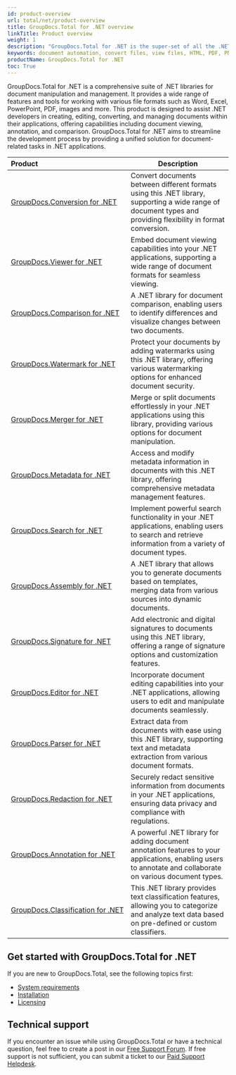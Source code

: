 ```yaml
---
id: product-overview
url: total/net/product-overview
title: GroupDocs.Total for .NET overview
linkTitle: Product overview
weight: 1
description: "GroupDocs.Total for .NET is the super-set of all the .NET on-premise APIs offered by GroupDocs. We compile it on a monthly basis to ensure that it contains the most up to date versions of each of our .NET document manipulation APIs."
keywords: document automation, convert files, view files, HTML, PDF, PNG, JPEG
productName: GroupDocs.Total for .NET
toc: True
---
```


GroupDocs.Total for .NET is a comprehensive suite of .NET libraries for document manipulation and management. It provides a wide range of features and tools for working with various file formats such as Word, Excel, PowerPoint, PDF, images and more. This product is designed to assist .NET developers in creating, editing, converting, and managing documents within their applications, offering capabilities including document viewing, annotation, and comparison. GroupDocs.Total for .NET aims to streamline the development process by providing a unified solution for document-related tasks in .NET applications.

| Product | Description |
|:--|---|
| [GroupDocs.Conversion&nbsp;for&nbsp;.NET](https://docs.groupdocs.com/conversion/net/) | Convert documents between different formats using this .NET library, supporting a wide range of document types and providing flexibility in format conversion. | 
| [GroupDocs.Viewer&nbsp;for&nbsp;.NET](https://docs.groupdocs.com/viewer/net/) | Embed document viewing capabilities into your .NET applications, supporting a wide range of document formats for seamless viewing. |
| [GroupDocs.Comparison&nbsp;for&nbsp;.NET](https://docs.groupdocs.com/comparison/net/) | A .NET library for document comparison, enabling users to identify differences and visualize changes between two documents. | 
| [GroupDocs.Watermark&nbsp;for&nbsp;.NET](https://docs.groupdocs.com/watermark/net/) | Protect your documents by adding watermarks using this .NET library, offering various watermarking options for enhanced document security. | 
| [GroupDocs.Merger&nbsp;for&nbsp;.NET](https://docs.groupdocs.com/merger/net/) | Merge or split documents effortlessly in your .NET applications using this library, providing various options for document manipulation. |
| [GroupDocs.Metadata&nbsp;for&nbsp;.NET](https://docs.groupdocs.com/metadata/net/) | Access and modify metadata information in documents with this .NET library, offering comprehensive metadata management features. | 
| [GroupDocs.Search&nbsp;for&nbsp;.NET](https://docs.groupdocs.com/search/net/) | Implement powerful search functionality in your .NET applications, enabling users to search and retrieve information from a variety of document types. | 
| [GroupDocs.Assembly&nbsp;for&nbsp;.NET](https://docs.groupdocs.com/assembly/net/) | A .NET library that allows you to generate documents based on templates, merging data from various sources into dynamic documents. |
| [GroupDocs.Signature&nbsp;for&nbsp;.NET](https://docs.groupdocs.com/signature/net/) | Add electronic and digital signatures to documents using this .NET library, offering a range of signature options and customization features. | 
| [GroupDocs.Editor&nbsp;for&nbsp;.NET](https://docs.groupdocs.com/editor/net/) | Incorporate document editing capabilities into your .NET applications, allowing users to edit and manipulate documents seamlessly. | 
| [GroupDocs.Parser&nbsp;for&nbsp;.NET](https://docs.groupdocs.com/parser/net/) | Extract data from documents with ease using this .NET library, supporting text and metadata extraction from various document formats. |
| [GroupDocs.Redaction&nbsp;for&nbsp;.NET](https://docs.groupdocs.com/redaction/net/) | Securely redact sensitive information from documents in your .NET applications, ensuring data privacy and compliance with regulations. |
| [GroupDocs.Annotation&nbsp;for&nbsp;.NET](https://docs.groupdocs.com/annotation/net/) | A powerful .NET library for adding document annotation features to your applications, enabling users to annotate and collaborate on various document types. |
| [GroupDocs.Classification&nbsp;for&nbsp;.NET](https://docs.groupdocs.com/classification/net/) | This .NET library provides text classification features, allowing you to categorize and analyze text data based on pre-defined or custom classifiers. |

## Get started with GroupDocs.Total for .NET

If you are new to GroupDocs.Total, see the following topics first:

* [System requirements](/total/net/system-requirements/)
* [Installation](/total/net/installation/)
* [Licensing](/total/net/licensing-and-subscription/)

## Technical support

If you encounter an issue while using GroupDocs.Total or have a technical question, feel free to create a post in our [Free Support Forum](https://forum.groupdocs.com/c/total). If free support is not sufficient, you can submit a ticket to our [Paid Support Helpdesk](https://helpdesk.groupdocs.com/).
